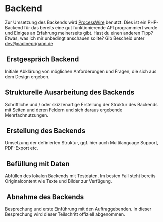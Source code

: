 # Backend

Zur Umsetzung des Backends wird [ProcessWire](https://processwire.com/) benutzt. Dies ist ein PHP-Backend für das bereits eine gut funktionierende API programmiert wurde und Einiges an Erfahrung meinerseits gibt. Hast du einen anderen Tipp? Etwas, was ich mir unbedingt anschauen sollte? Gib Bescheid unter [dev@nadineprigann.de](mail.to:dev@nadineprigann.de)

##  Erstgespräch Backend

Initiale Abklärung von möglichen Anforderungen und Fragen, die sich aus dem Design ergeben.

## Strukturelle Ausarbeitung des Backends

Schriftliche und / oder skizzenartige Erstellung der Struktur des Backends mit Seiten und deren Feldern und sich daraus ergebende Mehrfachnutzungen.

##  Erstellung des Backends

Umsetzung der definierten Struktur, ggf. hier auch Multilanguage Support, PDF-Export etc.

##  Befüllung mit Daten

Abfüllen des lokalen Backends mit Testdaten. Im besten Fall steht bereits Originalcontent wie Texte und Bilder zur Verfügung.

##  Abnahme des Backends

Besprechung und erste Einführung mit den Auftraggebenden. In dieser Besprechung wird dieser Teilschritt offiziell abgenommen.

<c-text-block text="Die Abnahme der Teilschritte sollte schriftlich und mit einer Unterschrift durchgeführt werden. Ausserdem bieten diese sich als günstigen Zeitpunkt für Abschlagszahlungen an." label="info" class="label-info"/>
